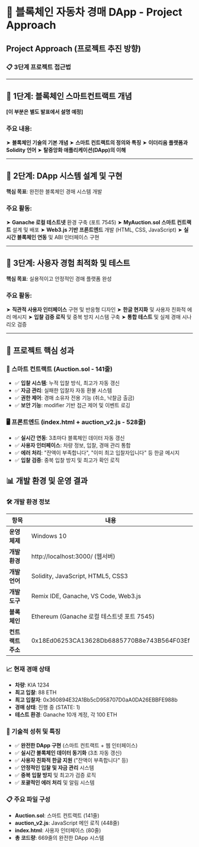 # 🚗 블록체인 자동차 경매 DApp - Project Approach

## Project Approach (프로젝트 추진 방향)

### 📋 3단계 프로젝트 접근법

---

## 🔵 1단계: 블록체인 스마트컨트랙트 개념

**[이 부분은 별도 발표에서 설명 예정]**

### 주요 내용:

➤ **블록체인 기술의 기본 개념**
➤ **스마트 컨트랙트의 정의와 특징**
➤ **이더리움 플랫폼과 Solidity 언어**
➤ **탈중앙화 애플리케이션(DApp)의 이해**

---

## 🔵 2단계: DApp 시스템 설계 및 구현

**핵심 목표**: 완전한 블록체인 경매 시스템 개발

### 주요 활동:

➤ **Ganache 로컬 테스트넷** 환경 구축 (포트 7545)
➤ **MyAuction.sol 스마트 컨트랙트** 설계 및 배포
➤ **Web3.js 기반 프론트엔드** 개발 (HTML, CSS, JavaScript)
➤ **실시간 블록체인 연동** 및 ABI 인터페이스 구현

---

## 🔵 3단계: 사용자 경험 최적화 및 테스트

**핵심 목표**: 실용적이고 안정적인 경매 플랫폼 완성

### 주요 활동:

➤ **직관적 사용자 인터페이스** 구현 및 반응형 디자인
➤ **한글 현지화** 및 사용자 친화적 에러 메시지
➤ **입찰 검증 로직** 및 중복 방지 시스템 구축
➤ **통합 테스트** 및 실제 경매 시나리오 검증

---

## 🎯 프로젝트 핵심 성과

### **📜 스마트 컨트랙트 (Auction.sol - 141줄)**

- ✅ **입찰 시스템**: 누적 입찰 방식, 최고가 자동 갱신
- ✅ **자금 관리**: 실패한 입찰자 자동 환불 시스템
- ✅ **권한 제어**: 경매 소유자 전용 기능 (취소, 낙찰금 출금)
- ✅ **보안 기능**: modifier 기반 접근 제어 및 이벤트 로깅

### **🖥️ 프론트엔드 (index.html + auction_v2.js - 528줄)**

- ✅ **실시간 연동**: 3초마다 블록체인 데이터 자동 갱신
- ✅ **사용자 인터페이스**: 차량 정보, 입찰, 경매 관리 통합
- ✅ **에러 처리**: "잔액이 부족합니다", "이미 최고 입찰자입니다" 등 한글 메시지
- ✅ **입찰 검증**: 중복 입찰 방지 및 최고가 확인 로직

## 📊 개발 환경 및 운영 결과

### **🛠️ 개발 환경 정보**

| 항목              | 내용                                       |
| ----------------- | ------------------------------------------ |
| **운영 체제**     | Windows 10                                 |
| **개발환경**      | http://localhost:3000/ (웹서버)            |
| **개발언어**      | Solidity, JavaScript, HTML5, CSS3          |
| **개발 도구**     | Remix IDE, Ganache, VS Code, Web3.js       |
| **블록체인**      | Ethereum (Ganache 로컬 테스트넷 포트 7545) |
| **컨트랙트 주소** | 0x18Ed06253CA13628Db6885770B8e743B564F03Ef |

### **📈 현재 경매 상태**

- **차량**: KIA 1234
- **최고 입찰**: 88 ETH
- **최고 입찰자**: 0x360894E32A1Bb5cD958707D0aA0DA26EBBFE988b
- **경매 상태**: 진행 중 (STATE: 1)
- **테스트 환경**: Ganache 10개 계정, 각 100 ETH

### **🎯 기술적 성취 및 특징**

- ✅ **완전한 DApp 구현** (스마트 컨트랙트 + 웹 인터페이스)
- ✅ **실시간 블록체인 데이터 동기화** (3초 자동 갱신)
- ✅ **사용자 친화적 한글 지원** ("잔액이 부족합니다" 등)
- ✅ **안정적인 입찰 및 자금 관리** 시스템
- ✅ **중복 입찰 방지** 및 최고가 검증 로직
- ✅ **포괄적인 에러 처리** 및 알림 시스템

### **📋 주요 파일 구성**

- **Auction.sol**: 스마트 컨트랙트 (141줄)
- **auction_v2.js**: JavaScript 메인 로직 (448줄)
- **index.html**: 사용자 인터페이스 (80줄)
- **총 코드량**: 669줄의 완전한 DApp 시스템
